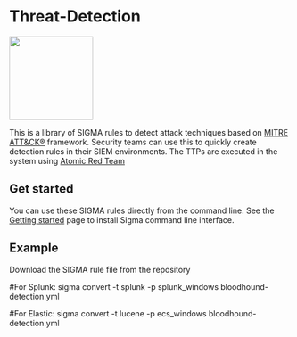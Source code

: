# Threat-Detection

<p><img src="https://redcanary.com/wp-content/uploads/Atomic-Red-Team-Logo.png" width="150px" /></p>

 
 This  is a library of SIGMA rules to detect attack techniques based on [MITRE ATT&CK®](https://attack.mitre.org/) framework. 
Security teams can use this to quickly create detection rules in their SIEM environments. The TTPs are executed in the system using [Atomic Red Team]([https://attack.mitre.org/](https://github.com/redcanaryco/atomic-red-team/tree/master))

## Get started

You can use these SIGMA rules directly from the command line.
See the [Getting started]([https://github.com/redcanaryco/atomic-red-team/wiki/Getting-Started](https://github.com/SigmaHQ/sigma-cli))
page to install Sigma command line interface.



## Example
Download the SIGMA rule file from the repository

#For Splunk:
sigma convert -t splunk -p splunk_windows bloodhound-detection.yml

#For Elastic:
sigma convert -t lucene -p ecs_windows bloodhound-detection.yml





